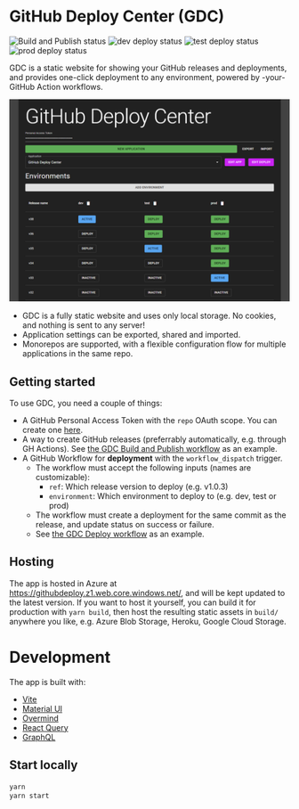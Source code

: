 # GitHub Deploy Center (GDC)

![Build and Publish status](https://github.com/geirsagberg/github-deploy-center/actions/workflows/build-and-publish.yml/badge.svg?branch=master)
![dev deploy status](https://img.shields.io/github/deployments/geirsagberg/github-deploy-center/dev?label=dev)
![test deploy status](https://img.shields.io/github/deployments/geirsagberg/github-deploy-center/test?label=test)
![prod deploy status](https://img.shields.io/github/deployments/geirsagberg/github-deploy-center/prod?label=prod)

GDC is a static website for showing your GitHub releases and deployments, and provides one-click deployment to any environment, powered by -your- GitHub Action workflows.

![GitHub Deploy Center](images/github-deploy-center.png)

- GDC is a fully static website and uses only local storage. No cookies, and nothing is sent to any server!
- Application settings can be exported, shared and imported.
- Monorepos are supported, with a flexible configuration flow for multiple applications in the same repo.

## Getting started

To use GDC, you need a couple of things:

- A GitHub Personal Access Token with the `repo` OAuth scope. You can create one [here](https://github.com/settings/tokens).
- A way to create GitHub releases (preferrably automatically, e.g. through GH Actions). See [the GDC Build and Publish workflow](./.github/workflows/build-and-publish.yml) as an example.
- A GitHub Workflow for **deployment** with the `workflow_dispatch` trigger.
  - The workflow must accept the following inputs (names are customizable):
    - `ref`: Which release version to deploy (e.g. v1.0.3)
    - `environment`: Which environment to deploy to (e.g. dev, test or prod)
  - The workflow must create a deployment for the same commit as the release, and update status on success or failure.
  - See [the GDC Deploy workflow](./.github/workflows/deploy.yml) as an example.

## Hosting

The app is hosted in Azure at https://githubdeploy.z1.web.core.windows.net/, and will be kept updated to the latest version. If you want to host it yourself, you can build it for production with `yarn build`, then host the resulting static assets in `build/` anywhere you like, e.g. Azure Blob Storage, Heroku, Google Cloud Storage.

# Development

The app is built with:

- [Vite](https://vitejs.dev/)
- [Material UI](https://material-ui.com/)
- [Overmind](https://overmindjs.org/)
- [React Query](https://@tanstack/react-query.tanstack.com/)
- [GraphQL](https://graphql.org/)

## Start locally

```
yarn
yarn start
```
